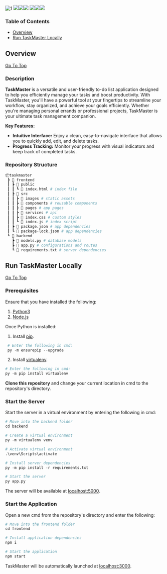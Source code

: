 ![1](https://github.com/sophiaaachow/TaskMaster/assets/89060200/28e15599-2094-487e-970b-c43d141a38ca)
![](https://img.shields.io/badge/React-60DBFB?style=for-the-badge&logo=react&logoColor=black)![](https://img.shields.io/badge/bootstrap-7011EA?style=for-the-badge&logo=bootstrap&logoColor=white)![](https://img.shields.io/badge/Python3-FFCF40?style=for-the-badge&logo=python&logoColor=black)
![](https://img.shields.io/badge/Node.js-43853D?style=for-the-badge&logo=node.js&logoColor=white)![](https://img.shields.io/badge/Flask-black?style=for-the-badge&logo=flask&logoColor=white)![](https://img.shields.io/badge/sqlalchemy-1782CF?style=for-the-badge&logo=sqlite&logoColor=white)

### Table of Contents

- [Overview](#overview)
- [Run TaskMaster Locally](#run-taskmaster-locally)

## Overview

[Go To Top](#table-of-contents)

### Description

**TaskMaster** is a versatile and user-friendly to-do list application designed to help you efficiently manage your tasks and boost productivity. With TaskMaster, you'll have a powerful tool at your fingertips to streamline your workflow, stay organized, and achieve your goals efficiently. Whether you're managing personal errands or professional projects, TaskMaster is your ultimate task management companion.

**Key Features:**

-   **Intuitive Interface:** Enjoy a clean, easy-to-navigate interface that allows you to quickly add, edit, and delete tasks.
-   **Progress Tracking:** Monitor your progress with visual indicators and keep track of completed tasks.

### Repository Structure

```python
📦taskmaster
 ┣ 📂 frontend
 ┃ ┣ 📂 public
 ┃ ┃ ┗ 📜 index.html # index file
 ┃ ┣ 📂 src
 ┃ ┃ ┣ 📂 images # static assets
 ┃ ┃ ┣ 📂 components # reusable components
 ┃ ┃ ┣ 📂 pages # app pages
 ┃ ┃ ┣ 📂 services # api
 ┃ ┃ ┣ 📜 index.css # custom styles
 ┃ ┃ ┗ 📜 index.js # index script
 ┃ ┣ 📜 package.json # app dependencies   
 ┃ ┗ 📜 package-lock.json # app dependencies
 ┗ 📂 backend
   ┣ 📜 models.py # database models
   ┣ 📜 app.py # configurations and routes
   ┗ 📜 requirements.txt # server dependencies
```

## Run TaskMaster Locally

[Go To Top](#table-of-contents)

### Prerequisites

Ensure that you have installed the following:

1. [Python3](https://www.python.org/downloads/)
2. [Node.js](https://nodejs.org/en/download/)

Once Python is installed:

 1. Install [pip](https://pip.pypa.io/en/stable/installation/).

```python
 # Enter the following in cmd:
 py -m ensurepip --upgrade
 ```
 
 2. Install [virtualenv](https://pypi.org/project/virtualenv/).
 
 ```python
 # Enter the following in cmd:
 py -m pip install virtualenv
 ```

**Clone this repository** and change your current location in cmd to the repository's directory.

### Start the Server

Start the server in a virtual environment by entering the following in cmd:

```python
# Move into the backend folder
cd backend
```
```python
# Create a virtual environment
py -m virtualenv venv
```
```python
# Activate virtual environment
.\venv\Scripts\activate
```
```python
# Install server dependencies
py -m pip install -r requirements.txt
```
```python
# Start the server
py app.py
```

The server will be available at [localhost:5000](http://localhost:5000).

### Start the Application

Open a new cmd from the repository's directory and enter the following:

```python
# Move into the frontend folder
cd frontend
```
```python
# Install application dependencies
npm i
```
```python
# Start the application
npm start
```

TaskMaster will be automatically launched at [localhost:3000](http://localhost:3000).
